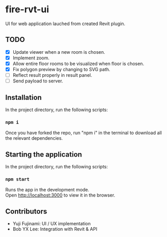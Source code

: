 # fire-rvt-ui

UI for web application lauched from created Revit plugin. 

## TODO
- [x] Update viewer when a new room is chosen.
- [x] Implement zoom.
- [x] Allow entire floor rooms to be visualized when floor is chosen.
- [x] Fix polygon preview by changing to SVG path.
- [ ] Reflect result properly in result panel.
- [ ] Send payload to server.

## Installation

In the project directory, run the following scripts:

### `npm i`

Once you have forked the repo, run "npm i" in the terminal to download all the relevant dependencies.

## Starting the application 

In the project directory, run the following scripts:

### `npm start`

Runs the app in the development mode.\
Open [http://localhost:3000](http://localhost:3000) to view it in the browser.

## Contributors
- Yuji Fujinami: UI / UX implementation
- Bob YX Lee: Integration with Revit & API
